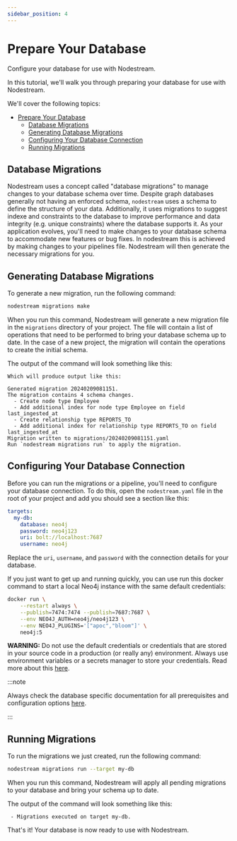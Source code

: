 ```yaml
---
sidebar_position: 4
---
```


# Prepare Your Database
Configure your database for use with Nodestream.


In this tutorial, we'll walk you through preparing your database for use with Nodestream.

We'll cover the following topics:

- [Prepare Your Database](#prepare-your-database)
  - [Database Migrations](#database-migrations)
  - [Generating Database Migrations](#generating-database-migrations)
  - [Configuring Your Database Connection](#configuring-your-database-connection)
  - [Running Migrations](#running-migrations)

## Database Migrations

Nodestream uses a concept called "database migrations" to manage changes to your database schema over time.
Despite graph databases generally not having an enforced schema, `nodestream` uses a schema to define the structure of your data.
Additionally, it uses migrations to suggest indexe and constraints to the database to improve performance and data integrity (e.g. unique constraints) where the database supports it.
As your application evolves, you'll need to make changes to your database schema to accommodate new features or bug fixes.
In nodestream this is achieved by making changes to your pipelines file.
Nodestream will then generate the necessary migrations for you.

## Generating Database Migrations

To generate a new migration, run the following command:

```bash
nodestream migrations make
```

When you run this command, Nodestream will generate a new migration file in the `migrations` directory of your project.
The file will contain a list of operations that need to be performed to bring your database schema up to date.
In the case of a new project, the migration will contain the operations to create the initial schema.

The output of the command will look something like this:

```plaintext
Which will produce output like this:

Generated migration 20240209081151.
The migration contains 4 schema changes.
  - Create node type Employee
  - Add additional index for node type Employee on field last_ingested_at
  - Create relationship type REPORTS_TO
  - Add additional index for relationship type REPORTS_TO on field last_ingested_at
Migration written to migrations/20240209081151.yaml
Run `nodestream migrations run` to apply the migration.
```

## Configuring Your Database Connection

Before you can run the migrations or a pipeline, you'll need to configure your database connection.
To do this, open the `nodestream.yaml` file in the root of your project and add you should see a section like this:

```yaml
targets:
  my-db:
    database: neo4j
    password: neo4j123
    uri: bolt://localhost:7687
    username: neo4j
```

Replace the `uri`, `username`, and `password` with the connection details for your database.

If you just want to get up and running quickly, you can use run this docker command to start a local Neo4j instance with the same default credentials:

```bash
docker run \
    --restart always \
    --publish=7474:7474 --publish=7687:7687 \
    --env NEO4J_AUTH=neo4j/neo4j123 \
    --env NEO4J_PLUGINS='["apoc","bloom"]' \
    neo4j:5
```

**WARNING:** Do not use the default credentials or credentials that are stored in your source code in a production (or really any) environment. Always use environment variables or a secrets manager to store your credentials. Read more about this [here](../tutorials-intermediate/configuring-projects).

:::note 

Always check the database specific documentation for all prerequisites and configuration options [here](../category/database-support).

:::


## Running Migrations

To run the migrations we just created, run the following command:

```bash
nodestream migrations run --target my-db
```

When you run this command, Nodestream will apply all pending migrations to your database and bring your schema up to date.

The output of the command will look something like this:

```plaintext
 - Migrations executed on target my-db.
```

That's it! Your database is now ready to use with Nodestream.
